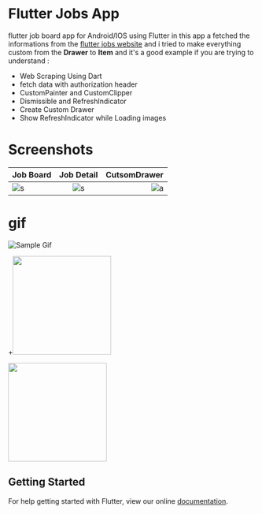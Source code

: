 # Flutter Jobs App

 flutter job board app for Android/IOS using Flutter in this app a fetched the informations from the [flutter jobs website](https://flutterjobs.info/) and i tried to make everything custom from the **Drawer** to **Item** and it's a good example if you are trying to understand :
 * Web Scraping Using Dart
 * fetch data with authorization header
 * CustomPainter and CustomClipper 
 * Dismissible and RefreshIndicator 
 * Create Custom Drawer 
 * Show RefreshIndicator while Loading images 
 
# Screenshots


| Job Board        | Job Detail           | CutsomDrawer  |
| ------------- |:-------------:| -----:|
|![s](https://i.imgur.com/y2VFwVj.png)    | ![s](https://i.imgur.com/3E4HUgT.png) | ![a](https://i.imgur.com/dTSdfTc.png) |

 
 
# gif

  ![Sample Gif](https://i.imgur.com/sWkXRne.gif)

+<img src="flutter_jobs_app/full.gif" width="200px">




<img src="https://github.com/Rahiche/flutter_jobs_app/blob/master/full.gif?raw=true" width="200"/>




## Getting Started

For help getting started with Flutter, view our online
[documentation](https://flutter.io/).
